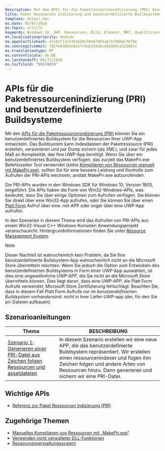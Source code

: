 ```yaml
---
Description: Mit den APIs für die Paketressourcenindizierung (PRI) können Sie ein benutzerdefiniertes Buildsystem für die Ressourcen Ihrer UWP-App entwickeln. Das Buildsystem kann PRI-Dateien erstellen und mit einer Versionsangabe versehen sowie Sicherungskopien generieren, und zwar für jeden Grad an Komplexität, den Ihre UWP-App benötigt.
title: Paket Ressourcen Indizierung und benutzerdefinierte Buildsysteme
template: detail.hbs
ms.date: 05/07/2018
ms.topic: article
keywords: Windows 10, UWP, Ressourcen, Bild, Element, MRT, Qualifizierer
ms.localizationpriority: medium
ms.openlocfilehash: 43162f13afd9a658c58d47d83ab71f49bdcfb70e
ms.sourcegitcommit: 7b2febddb3e8a17c9ab158abcdd2a59ce126661c
ms.translationtype: MT
ms.contentlocale: de-DE
ms.lasthandoff: 08/31/2020
ms.locfileid: "89174074"
---
```

# <a name="package-resource-indexing-pri-apis-and-custom-build-systems"></a>APIs für die Paketressourcenindizierung (PRI) und benutzerdefinierte Buildsysteme
Mit den [APIs für die Paketressourcenindizierung (PRI)](/windows/desktop/menurc/pri-indexing-reference) können Sie ein benutzerdefiniertes Buildsystem für die Ressourcen Ihrer UWP-App entwickeln. Das Buildsystem kann Indexdateien der Paketressource (PRI) erstellen, versionieren und per Dump sichern (als XML), und zwar für jedes Maß an Komplexität, das Ihre UWP-App benötigt. Wenn Sie über ein benutzerdefiniertes Buildsystem verfügen, das zurzeit das MakePri.exe Befehlszeilen Tool verwendet (siehe [Kompilieren von Ressourcen manuell mit MakePri.exe](makepri-exe-command-options.md)), sollten Sie für eine bessere Leistung und Kontrolle zum Aufrufen der PRI-APIs wechseln, anstatt MakePri.exe aufzurufenden.

Die PRI-APIs wurden in den Windows SDK für Windows 10, Version 1803, eingeführt. Die APIs haben die Form von Win32-Windows-APIs, was bedeutet, dass Sie über einige Optionen zum Aufrufen verfügen. Sie können Sie direkt über eine Win32-App aufrufen, oder Sie können Sie über einen [Platt Form](/dotnet/framework/interop/consuming-unmanaged-dll-functions?branch=live) Aufruf über eine .net-APP oder sogar über eine UWP-App aufrufen.

In den Szenarien in diesem Thema wird das Aufrufen von PRI-APIs aus einem Win32-Visual C++ Windows-Konsolen Anwendungsprojekt veranschaulicht. Hintergrundinformationen finden Sie unter [Resource Management System](resource-management-system.md).

> [!NOTE]
> Dieser Nachteil ist wahrscheinlich kein Problem, da Sie Ihre benutzerdefinierte Buildsystem-App wahrscheinlich nicht an die Microsoft Store übermitteln möchten. Wenn Sie jedoch die Option zum Entwickeln des benutzerdefinierten Buildsystems in Form einer UWP-App auswählen, ist dies eine ungewöhnliche UWP-APP, die Sie nicht an die Microsoft Store übermitteln können. Dies liegt daran, dass eine UWP-APP, die Platt Form Aufrufe verwendet, Microsoft Store Zertifizierung fehlschlägt. Beachten Sie, dass in diesem Fall Platt Form Aufrufe *nur im benutzerdefinierten Buildsystem vorhanden*sind. *nicht* in ihrer Liefer-UWP-app (der, für den Sie pri-Dateien aufbauen).

## <a name="scenario-walkthroughs"></a>Szenarioanleitungen
|Thema|BESCHREIBUNG|
|-|-|
|[Szenario 1: Generieren einer PRI-Datei aus Zeichen folgen Ressourcen und assetdateien](pri-apis-scenario-1.md)|In diesem Szenario erstellen wir eine neue APP, die das benutzerdefinierte Buildsystem repräsentiert. Wir erstellen einen ressourcenindexer und fügen ihm Zeichen folgen und andere Arten von Ressourcen hinzu. Dann generieren und sichern wir eine PRI-Datei.|

## <a name="important-apis"></a>Wichtige APIs
* [Referenz zur Paket Ressourcen Indizierung (PRI)](/windows/desktop/menurc/pri-indexing-reference)

## <a name="related-topics"></a>Zugehörige Themen
* [Manuelles Kompilieren von Ressourcen mit „MakePri.exe“](makepri-exe-command-options.md)
* [Verwenden nicht verwalteter DLL-Funktionen](/dotnet/framework/interop/consuming-unmanaged-dll-functions?branch=live)
* [Ressourcenverwaltungssystem](resource-management-system.md)